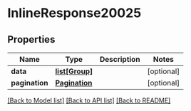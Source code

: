 # InlineResponse20025

## Properties
Name | Type | Description | Notes
------------ | ------------- | ------------- | -------------
**data** | [**list[Group]**](Group.md) |  | [optional] 
**pagination** | [**Pagination**](Pagination.md) |  | [optional] 

[[Back to Model list]](../README.md#documentation-for-models) [[Back to API list]](../README.md#documentation-for-api-endpoints) [[Back to README]](../README.md)

